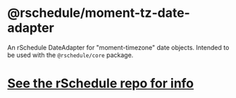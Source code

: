 # @rschedule/moment-tz-date-adapter

An rSchedule DateAdapter for "moment-timezone" date objects. Intended to be used with the `@rschedule/core` package.

# [See the rSchedule repo for info](https://gitlab.com/john.carroll.p/rschedule)
